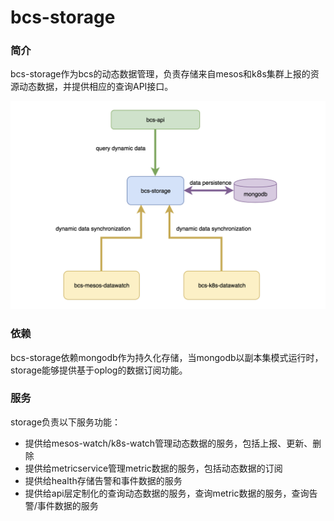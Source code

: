# bcs-storage


### 简介
bcs-storage作为bcs的动态数据管理，负责存储来自mesos和k8s集群上报的资源动态数据，并提供相应的查询API接口。


![img](img/storage.png)


### 依赖
bcs-storage依赖mongodb作为持久化存储，当mongodb以副本集模式运行时，storage能够提供基于oplog的数据订阅功能。

### 服务
storage负责以下服务功能：

* 提供给mesos-watch/k8s-watch管理动态数据的服务，包括上报、更新、删除
* 提供给metricservice管理metric数据的服务，包括动态数据的订阅
* 提供给health存储告警和事件数据的服务
* 提供给api层定制化的查询动态数据的服务，查询metric数据的服务，查询告警/事件数据的服务